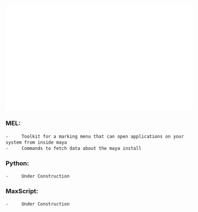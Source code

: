 ![Simple Logo](https://github.com/MorganRuffell/Technical-Art-Tools/blob/main/Logo.png)


### MEL:
  
    -     Toolkit for a marking menu that can open applications on your system from inside maya
    -     Commands to fetch data about the maya install

### Python:
  
    -     Under Construction


### MaxScript:

    -     Under Construction
